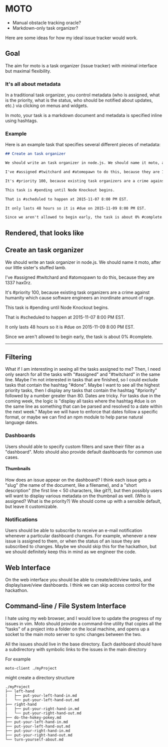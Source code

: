 # MOTO
- Manual obstacle tracking oracle?
- Markdown-only task organizer?

Here are some ideas for how my ideal issue tracker would work.

## Goal 
The aim for moto is a task organizer (issue tracker) with minimal interface but maximal flexibility. 

### It's all about metadata
In a traditional task organizer, you control metadata (who is assigned, what is the priority, what is the status, who should be notified about updates, etc.) via clicking on menus and widgets. 

In moto, your task is a markdown document and metadata is specified inline using hashtags.

### Example
Here is an example task that specifies several different pieces of metadata:
``` make-moto.md
## Create an task organizer

We should write an task organizer in node.js. We should name it moto, after our little sister's stuffed lamb.

I've #assigned #twitchard and #atomopawn to do this, because they are 1337 hax0rz.

It's #priority 100, because existing task organizers are a crime against humanity which cause software engineers an inordinate amount of rage.

This task is #pending until Node Knockout begins.

That is #scheduled to happen at 2015-11-07 8:00 PM EST.

It only lasts 48 hours so it is #due on 2015-11-09 8:00 PM EST.

Since we aren't allowed to begin early, the task is about 0% #complete.
```

Rendered, that looks like
---
## Create an task organizer

We should write an task organizer in node.js. We should name it moto, after our little sister's stuffed lamb.

I've #assigned #twitchard and #atomopawn to do this, because they are 1337 hax0rz.

It's #priority 100, because existing task organizers are a crime against humanity which cause software engineers an inordinate amount of rage.

This task is #pending until Node Knockout begins.

That is #scheduled to happen at 2015-11-07 8:00 PM EST.

It only lasts 48 hours so it is #due on 2015-11-09 8:00 PM EST.

Since we aren't allowed to begin early, the task is about 0% #complete.

---



## Filtering
What if I am interesting in seeing all the tasks assigned to me? Then, I need only search for all the tasks with "#assigned" and "#twitchard" in the same line. Maybe I'm not interested in tasks that are finished, so I could exclude tasks that contain the hashtag "#done". Maybe I want to see all the highest priority tasks, then I display any tasks that contain the hashtag "#priority" followed by a number greater than 80.
Dates are tricky. For tasks due in the coming week, the logic is "display all tasks where the hashtag #due is on the same line as something that can be parsed and resolved to a date within the next week." Maybe we will have to enforce that dates follow a specific format, or maybe we can find an npm module to help parse natural language dates.

### Dashboards
Users should able to specify custom filters and save their filter as a "dashboard". Moto should also provide default dashboards for common use cases. 

#### Thumbnails
How does an issue appear on the dashboard? I think each issue gets a "slug" (the name of the document, like a filename), and a "short description" (the first line < 50 characters, like git?), but then possibly users will want to display various metadata on the thumbnail as well. (Who is assigned? What is the priority?) We should come up with a sensible default, but leave it customizable.

### Notifications
Users should be able to subscribe to receive an e-mail notification whenever a particular dashboard changes. For example, whenever a new issue is assigned to them, or when the status of an issue they are subscribed to changes. Maybe we should skip this for the hackathon, but we should definitely keep this in mind as we engineer the code.

## Web Interface
On the web interface you should be able to create/edit/view tasks, and display/save/view dashboards. I think we can skip access control for the hackathon.

## Command-line / File System Interface
I hate using my web browser, and I would love to update the progress of my issues in vim. Moto should provide a command-line utility that copies all the "tasks" of a project into a folder on the local machine, and opens up a socket to the main moto server to sync changes between the two. 

All the issues should live in the base directory.
Each dashboard should have a subdirectory with symbolic links to the issues in the main directory

For example
``` 
moto-client ./myProject 
```
might create a directory structure
```
./myProject
├── left-hand
|   ├── put-your-left-hand-in.md
|   └── put-your-left-hand-out.md
├── right-hand
|   ├── put-your-right-hand-in.md
|   └── put-your-right-hand-out.md
├── do-the-hokey-pokey.md
├── put-your-left-hand-in.md
├── put-your-left-hand-out.md
├── put-your-right-hand-in.md
├── put-your-right-hand-out.md
└── turn-yourself-about.md
```
